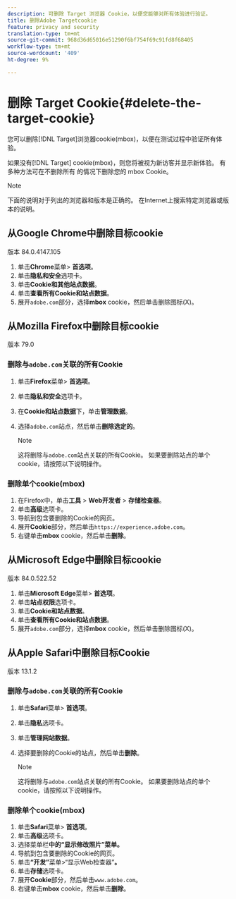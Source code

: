 ```yaml
---
description: 可删除 Target 浏览器 Cookie，以便您能够对所有体验进行验证。
title: 删除Adobe Targetcookie
feature: privacy and security
translation-type: tm+mt
source-git-commit: 968d36d65016e51290f6bf754f69c91fd8f68405
workflow-type: tm+mt
source-wordcount: '409'
ht-degree: 9%

---
```



# 删除 Target Cookie{#delete-the-target-cookie}

您可以删除[!DNL Target]浏览器cookie(mbox)，以便在测试过程中验证所有体验。

如果没有[!DNL Target] cookie(mbox)，则您将被视为新访客并显示新体验。 有多种方法可在不删除所有 的情况下删除您的 mbox Cookie。

>[!NOTE]
>
>下面的说明对于列出的浏览器和版本是正确的。 在Internet上搜索特定浏览器或版本的说明。

## 从Google Chrome中删除目标cookie

版本 84.0.4147.105

1. 单击&#x200B;**Chrome**&#x200B;菜单> **首选项**。
1. 单击&#x200B;**隐私和安全**&#x200B;选项卡。
1. 单击&#x200B;**Cookie和其他站点数据**。
1. 单击&#x200B;**查看所有Cookie和站点数据**。
1. 展开`adobe.com`部分，选择&#x200B;**mbox** cookie，然后单击删除图标(X)。

## 从Mozilla Firefox中删除目标cookie

版本 79.0

### 删除与`adobe.com`关联的所有Cookie

1. 单击&#x200B;**Firefox**&#x200B;菜单> **首选项**。
1. 单击&#x200B;**隐私和安全**&#x200B;选项卡。
1. 在&#x200B;**Cookie和站点数据**&#x200B;下，单击&#x200B;**管理数据**。
1. 选择`adobe.com`站点，然后单击&#x200B;**删除选定的**。

   >[!NOTE]
   >
   >这将删除与`adobe.com`站点关联的所有Cookie。 如果要删除站点的单个cookie，请按照以下说明操作。

### 删除单个cookie(mbox)

1. 在Firefox中，单击&#x200B;**工具** > **Web开发者** > **存储检查器**。
1. 单击&#x200B;**高级**&#x200B;选项卡。
1. 导航到包含要删除的Cookie的网页。
1. 展开&#x200B;**Cookie**&#x200B;部分，然后单击`https://experience.adobe.com`。
1. 右键单击&#x200B;**mbox** cookie，然后单击&#x200B;**删除**。

## 从Microsoft Edge中删除目标cookie

版本 84.0.522.52

1. 单击&#x200B;**Microsoft Edge**&#x200B;菜单> **首选项**。
1. 单击&#x200B;**站点权限**&#x200B;选项卡。
1. 单击&#x200B;**Cookie和站点数据**。
1. 单击&#x200B;**查看所有Cookie和站点数据**。
1. 展开`adobe.com`部分，选择&#x200B;**mbox** cookie，然后单击删除图标(X)。

## 从Apple Safari中删除目标Cookie

版本 13.1.2

### 删除与`adobe.com`关联的所有Cookie

1. 单击&#x200B;**Safari**&#x200B;菜单> **首选项**。
1. 单击&#x200B;**隐私**&#x200B;选项卡。
1. 单击&#x200B;**管理网站数据**。
1. 选择要删除的Cookie的站点，然后单击&#x200B;**删除**。

   >[!NOTE]
   >
   >这将删除与`adobe.com`站点关联的所有Cookie。 如果要删除站点的单个cookie，请按照以下说明操作。

### 删除单个cookie(mbox)

1. 单击&#x200B;**Safari**&#x200B;菜单> **首选项**。
1. 单击&#x200B;**高级**&#x200B;选项卡。
1. 选择菜单栏&#x200B;**中的“显示修改照片”菜单。**
1. 导航到包含要删除的Cookie的网页。
1. 单击&#x200B;**“开发”**&#x200B;菜单>“显示Web检查器”**。**
1. 单击&#x200B;**存储**&#x200B;选项卡。
1. 展开&#x200B;**Cookie**&#x200B;部分，然后单击`www.adobe.com`。
1. 右键单击&#x200B;**mbox** cookie，然后单击&#x200B;**删除**。
